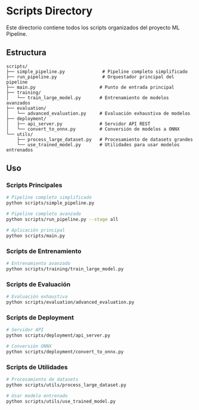 # Scripts Directory

Este directorio contiene todos los scripts organizados del proyecto ML Pipeline.

## Estructura

```
scripts/
├── simple_pipeline.py              # Pipeline completo simplificado
├── run_pipeline.py                 # Orquestador principal del pipeline
├── main.py                        # Punto de entrada principal
├── training/
│   └── train_large_model.py       # Entrenamiento de modelos avanzados
├── evaluation/
│   └── advanced_evaluation.py     # Evaluación exhaustiva de modelos
├── deployment/
│   ├── api_server.py              # Servidor API REST
│   └── convert_to_onnx.py         # Conversión de modelos a ONNX
└── utils/
    ├── process_large_dataset.py   # Procesamiento de datasets grandes
    └── use_trained_model.py       # Utilidades para usar modelos entrenados
```

## Uso

### Scripts Principales
```bash
# Pipeline completo simplificado
python scripts/simple_pipeline.py

# Pipeline completo avanzado
python scripts/run_pipeline.py --stage all

# Aplicación principal
python scripts/main.py
```

### Scripts de Entrenamiento
```bash
# Entrenamiento avanzado
python scripts/training/train_large_model.py
```

### Scripts de Evaluación
```bash
# Evaluación exhaustiva
python scripts/evaluation/advanced_evaluation.py
```

### Scripts de Deployment
```bash
# Servidor API
python scripts/deployment/api_server.py

# Conversión ONNX
python scripts/deployment/convert_to_onnx.py
```

### Scripts de Utilidades
```bash
# Procesamiento de datasets
python scripts/utils/process_large_dataset.py

# Usar modelo entrenado
python scripts/utils/use_trained_model.py
```